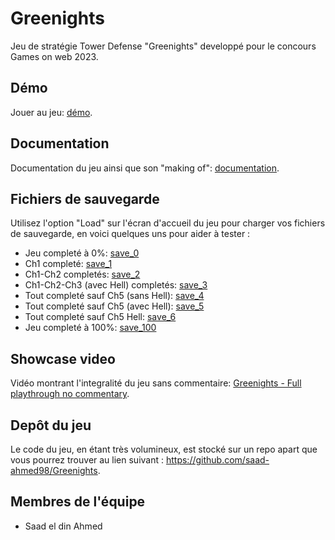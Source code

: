 # Greenights
Jeu de stratégie Tower Defense "Greenights" developpé pour le concours Games on web 2023.

## Démo
Jouer au jeu: [démo](https://saad-ahmed98.github.io/Greenights/).

## Documentation
Documentation du jeu ainsi que son "making of": [documentation](Documentation.md).

## Fichiers de sauvegarde
Utilisez l'option "Load" sur l'écran d'accueil du jeu pour charger vos fichiers de sauvegarde, en voici quelques uns pour aider à tester :
- Jeu completé à 0%: [save_0](save_files/save_0.json)
- Ch1 completé: [save_1](save_files/save_1.json)
- Ch1-Ch2 completés: [save_2](save_files/save_2.json)
- Ch1-Ch2-Ch3 (avec Hell) completés: [save_3](save_files/save_3.json)
- Tout completé sauf Ch5 (sans Hell): [save_4](save_files/save_4.json)
- Tout completé sauf Ch5 (avec Hell): [save_5](save_files/save_5.json)
- Tout completé sauf Ch5 Hell: [save_6](save_files/save_6.json)
- Jeu completé à 100%: [save_100](save_files/save_100.json)

## Showcase video
Vidéo montrant l'integralité du jeu sans commentaire: [Greenights - Full playthrough no commentary](https://www.youtube.com/watch?v=xkwkyCic-Fs).

## Depôt du jeu
Le code du jeu, en étant très volumineux, est stocké sur un repo apart que vous pourrez trouver au lien suivant :
https://github.com/saad-ahmed98/Greenights.

## Membres de l'équipe

* Saad el din Ahmed
